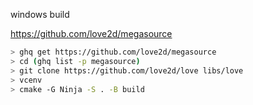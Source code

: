 windows build

https://github.com/love2d/megasource

```sh
> ghq get https://github.com/love2d/megasource
> cd (ghq list -p megasource)
> git clone https://github.com/love2d/love libs/love
> vcenv
> cmake -G Ninja -S . -B build
```
